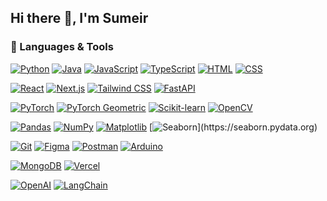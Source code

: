 ## Hi there 👋, I'm Sumeir

### 🚀 Languages & Tools

<!-- Languages -->
[![Python](https://img.shields.io/badge/Python-3776AB?logo=python&logoColor=fff)](https://www.python.org)
[![Java](https://img.shields.io/badge/Java-%23ED8B00.svg?logo=openjdk&logoColor=white)](https://www.java.com/en/)
[![JavaScript](https://img.shields.io/badge/JavaScript-F7DF1E?logo=javascript&logoColor=000)](https://developer.mozilla.org/en-US/docs/Web/JavaScript)
[![TypeScript](https://img.shields.io/badge/TypeScript-3178C6?logo=typescript&logoColor=fff)](https://www.typescriptlang.org)
[![HTML](https://img.shields.io/badge/HTML-%23E34F26.svg?logo=html5&logoColor=white)](https://www.w3schools.com/html/)
[![CSS](https://img.shields.io/badge/CSS-639?logo=css&logoColor=fff)](https://www.w3schools.com/css/)

<!-- Frameworks & Libraries -->
[![React](https://img.shields.io/badge/React-%2320232a.svg?logo=react&logoColor=%2361DAFB)](https://react.dev)
[![Next.js](https://img.shields.io/badge/Next.js-black?logo=next.js&logoColor=white)](https://nextjs.org)
[![Tailwind CSS](https://img.shields.io/badge/Tailwind%20CSS-%2338B2AC.svg?logo=tailwind-css&logoColor=white)](https://tailwindcss.com)
[![FastAPI](https://img.shields.io/badge/FastAPI-009485.svg?logo=fastapi&logoColor=white)](https://fastapi.tiangolo.com)

[![PyTorch](https://img.shields.io/badge/PyTorch-ee4c2c?logo=pytorch&logoColor=white)](https://pytorch.org)
[![PyTorch Geometric](https://img.shields.io/badge/-PyTorch%20Geometric-2E3440?&logo=pytorch&logoColor=white)](https://pytorch-geometric.readthedocs.io/en/latest/)
[![Scikit-learn](https://img.shields.io/badge/-scikit--learn-%23F7931E?logo=scikit-learn&logoColor=white)](https://scikit-learn.org/stable/)
[![OpenCV](https://img.shields.io/badge/-OpenCV-5C3EE8?&logo=opencv&logoColor=white)](https://opencv.org)

[![Pandas](https://img.shields.io/badge/Pandas-150458?logo=pandas&logoColor=fff)](https://pandas.pydata.org)
[![NumPy](https://img.shields.io/badge/NumPy-4DABCF?logo=numpy&logoColor=fff)](https://numpy.org)
[![Matplotlib](https://custom-icon-badges.demolab.com/badge/Matplotlib-71D291?logo=matplotlib&logoColor=fff)](https://matplotlib.org)
[![Seaborn](https://img.shields.io/badge/-Seaborn-0099CC?)](https://seaborn.pydata.org)

<!-- Developer Tools -->
[![Git](https://img.shields.io/badge/Git-F05032?logo=git&logoColor=fff)](https://git-scm.com)
[![Figma](https://img.shields.io/badge/Figma-F24E1E?logo=figma&logoColor=white)](https://www.figma.com)
[![Postman](https://img.shields.io/badge/Postman-FF6C37?logo=postman&logoColor=white)](https://www.postman.com)
[![Arduino](https://img.shields.io/badge/-Arduino-00979D?&logo=arduino&logoColor=white)](https://www.arduino.cc)

<!-- Databases & Cloud -->
[![MongoDB](https://img.shields.io/badge/MongoDB-%234ea94b.svg?logo=mongodb&logoColor=white)](https://www.mongodb.com/products/platform)
[![Vercel](https://img.shields.io/badge/Vercel-%23000000.svg?logo=vercel&logoColor=white)](https://vercel.com)

<!-- AI & APIs -->
[![OpenAI](https://img.shields.io/badge/-OpenAI-74aa9c?&logo=openai&logoColor=white)](https://openai.com/api/)
[![LangChain](https://img.shields.io/badge/LangChain-1c3c3c.svg?logo=langchain&logoColor=white)](https://www.langchain.com/langchain)

<!--
**smearsoni/smearsoni** is a ✨ _special_ ✨ repository because its `README.md` (this file) appears on your GitHub profile.

Here are some ideas to get you started:

- 🔭 I’m currently working on ...
- 🌱 I’m currently learning ...
- 👯 I’m looking to collaborate on ...
- 🤔 I’m looking for help with ...
- 💬 Ask me about ...
- 📫 How to reach me: ...
- 😄 Pronouns: ...
- ⚡ Fun fact: ...
-->
